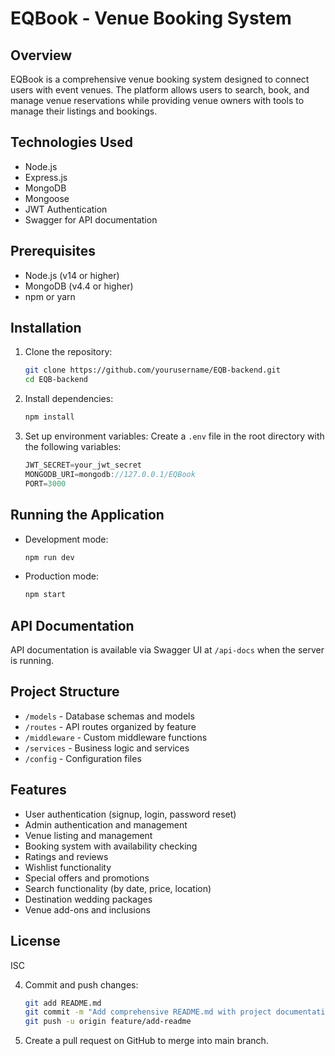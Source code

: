 
# EQBook - Venue Booking System

## Overview
EQBook is a comprehensive venue booking system designed to connect users with event venues. The platform allows users to search, book, and manage venue reservations while providing venue owners with tools to manage their listings and bookings.

## Technologies Used
- Node.js
- Express.js
- MongoDB
- Mongoose
- JWT Authentication
- Swagger for API documentation

## Prerequisites
- Node.js (v14 or higher)
- MongoDB (v4.4 or higher)
- npm or yarn

## Installation
1. Clone the repository:
    ```bash
    git clone https://github.com/yourusername/EQB-backend.git
    cd EQB-backend
    ```
2. Install dependencies:

   ```bash
   npm install
   ```

3. Set up environment variables: Create a `.env` file in the root directory with the following variables:

   ```javascript
   JWT_SECRET=your_jwt_secret
   MONGODB_URI=mongodb://127.0.0.1/EQBook
   PORT=3000
   ```

## Running the Application

- Development mode:

  ```bash
  npm run dev
  ```

- Production mode:

  ```bash
  npm start
  ```

## API Documentation

API documentation is available via Swagger UI at `/api-docs` when the server is running.

## Project Structure

- `/models` - Database schemas and models
- `/routes` - API routes organized by feature
- `/middleware` - Custom middleware functions
- `/services` - Business logic and services
- `/config` - Configuration files

## Features

- User authentication (signup, login, password reset)
- Admin authentication and management
- Venue listing and management
- Booking system with availability checking
- Ratings and reviews
- Wishlist functionality
- Special offers and promotions
- Search functionality (by date, price, location)
- Destination wedding packages
- Venue add-ons and inclusions

## License

ISC


4. Commit and push changes:
    ```bash
    git add README.md
    git commit -m "Add comprehensive README.md with project documentation"
    git push -u origin feature/add-readme
    ```

5. Create a pull request on GitHub to merge into main branch.
